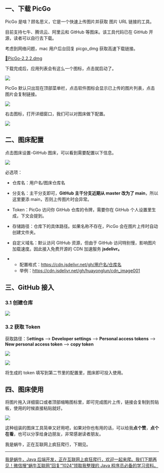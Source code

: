 ## 一、下载 PicGo



PicGo 是啥？顾名思义，它是一个快速上传图片并获取 图片 URL 链接的工具。



目前支持七牛、腾讯云、阿里云和 GitHub 等图床。该工具代码已在 GitHub 开源，读者可以自行去下载。



考虑到网络问题，mac 用户后台回复 picgo_dmg 获取高速下载链接。



[📎PicGo-2.2.2.dmg](https://www.yuque.com/attachments/yuque/0/2021/dmg/292263/1610785259608-1aebc9d6-bf82-468e-ad31-064d165d3ade.dmg)





下载完成后，应用列表会有这么一个图标，点击就启动了。



![](https://cdn.jsdelivr.net/gh/huayonglun/cdn_image001/img/1610785381453-176f47e3-f259-4e30-ae59-d98072baaaef-20210116211040479.png)



PicGo 默认只出现在顶部菜单栏，点击软件图标会显示已上传的图片列表，点击图片会复制链接。



![](https://cdn.jsdelivr.net/gh/huayonglun/cdn_image001/img/1610785560440-bee9dd34-45d0-4081-83ce-7150f0b2d2be-20210116211111752.png)

右击图标，打开详细窗口，我们可以对图床做下配置。



![](https://cdn.jsdelivr.net/gh/huayonglun/cdn_image001/img/1610786569046-1e987e9a-98f2-4d8f-b4e7-dd1b3bc6d85b-20210116211140992.png)

## 二、图床配置



点击图床设置-GitHub 图床，可以看到需要配置以下信息。



![](https://cdn.jsdelivr.net/gh/huayonglun/cdn_image001/img/1610786849004-9b255dad-7ad2-4535-bb7a-52a2106632a8-20210116211226093.png)

必选项：

- 仓库名：用户名/图床仓库名
- 分支名：主干分支即可，**GitHub 主干分支近期从 master 改为了 main**，所以这里要添 main，否则上传图片时会异常。
- Token：PicGo 访问你 GitHub 仓库的令牌，需要你在 GitHub 个人设置里生成，下文会提到。
- 存储路径：仓库下的具体路径。如果名称不存在，PicGo 会在图片上传时自动创建文件夹。
- 自定义域名：默认访问 GItHub 资源，但由于 GitHub 访问特别慢，影响图片加载速度。因此接入免费开源的 CDN 加速服务 **jsdelivr。**

- - 配置格式：https://cdn.jsdelivr.net/gh/用户名/仓库名
  - 举例：https://cdn.jsdelivr.net/gh/huayonglun/cdn_image001



## 三、GitHub 接入



### 3.1 创建仓库



![](https://cdn.jsdelivr.net/gh/huayonglun/cdn_image001/img/1610797667093-64c89cf3-bbd1-411b-987d-e4ae6d13ffd6-20210116211308597.png)

### 3.2 获取 Token



获取路径：S**ettings** --> **Developer settings** --> **Personal access tokens** --> **New personal access token** --> **copy token**

![](https://cdn.jsdelivr.net/gh/huayonglun/cdn_image001/img/1610797352744-d515fbd7-3a71-455d-ada3-91490fdf9555-20210116211341369.png)



![](https://cdn.jsdelivr.net/gh/huayonglun/cdn_image001/img/1610797621225-6e3202a3-1c0d-4ba6-b0c4-bf4026b95f98-20210116211421765.png)

将生成的 token 填写到第二节里的配置里，图床即可投入使用。



## 四、图床使用



将图片拖入详细窗口或者顶部缩略图标里，即可完成图片上传，链接会复制到剪贴板，使用的时候直接粘贴就好。



![](https://cdn.jsdelivr.net/gh/huayonglun/cdn_image001/img/1610797896196-31cf65db-d4f1-447a-a5f6-9bd1fea19c5e-20210116211450510.png)

这种组装的图床工具简单又好用吧，如果对你也有用的话，可以给我**点个赞**，**点个在看**，也可以分享给身边朋友，非常感谢读者朋友。



我是蜗牛，正在互联网上疯狂爬行，下期见。



---



[我是蜗牛，Java 后端开发，正在互联网上疯狂爬行，欢迎一起来爬。我们下期再见！微信搜“蜗牛互联网”回复“1024”领取我整理的 Java 程序员必备的学习资料。](https://www.yuque.com/woniu666/tech_doc/about_woniu)